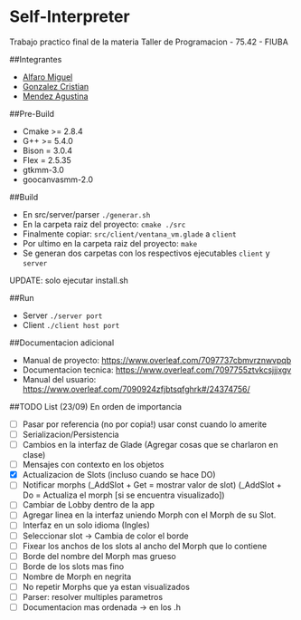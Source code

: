 # Self-Interpreter
Trabajo practico final de la materia Taller de Programacion - 75.42 - FIUBA

##Integrantes
* [Alfaro Miguel](https://github.com/AlfaroMiguel)
* [Gonzalez Cristian](https://github.com/Cristian3629)
* [Mendez Agustina](https://github.com/abmendez)

##Pre-Build
* Cmake >= 2.8.4
* G++ >= 5.4.0
* Bison = 3.0.4  
* Flex = 2.5.35
* gtkmm-3.0
* goocanvasmm-2.0

##Build
* En src/server/parser
 `./generar.sh`
* En la carpeta raiz del proyecto:
 `cmake ./src`
* Finalmente copiar:
 `src/client/ventana_vm.glade` a `client`
* Por ultimo en la carpeta raiz del proyecto:
 `make`
* Se generan dos carpetas con los respectivos ejecutables 
 `client` y `server`
 
 UPDATE: solo ejecutar install.sh

##Run 

* Server `./server port`
* Client `./client host port`

##Documentacion adicional
* Manual de proyecto: https://www.overleaf.com/7097737cbmvrznwvpqb
* Documentacion tecnica: https://www.overleaf.com/7097755ztvkcsjjjxgv
* Manual del usuario: https://www.overleaf.com/7090924zfjbtsqfghrk#/24374756/


##TODO List (23/09) En orden de importancia

- [ ] Pasar por referencia (no por copia!) usar const cuando lo amerite
- [ ] Serializacion/Persistencia
- [ ] Cambios en la interfaz de Glade (Agregar cosas que se charlaron en clase)
- [ ] Mensajes con contexto en los objetos
- [x] Actualizacion de Slots (incluso cuando se hace DO)
- [ ] Notificar morphs (_AddSlot + Get =  mostrar valor de slot) (_AddSlot + Do = Actualiza el morph [si se encuentra visualizado])
- [ ] Cambiar de Lobby dentro de la app
- [ ] Agregar linea en la interfaz uniendo Morph con el Morph de su Slot.
- [ ] Interfaz en un solo idioma (Ingles)
- [ ] Seleccionar slot -> Cambia de color el borde
- [ ] Fixear los anchos de los slots al ancho del Morph que lo contiene
- [ ] Borde del nombre del Morph mas grueso
- [ ] Borde de los slots mas fino
- [ ] Nombre de Morph en negrita
- [ ] No repetir Morphs que ya estan visualizados
- [ ] Parser: resolver multiples parametros
- [ ] Documentacion mas ordenada -> en los .h
